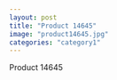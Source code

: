 ```yaml
---
layout: post
title: "Product 14645"
image: "product14645.jpg"
categories: "category1"
---
```

Product 14645
